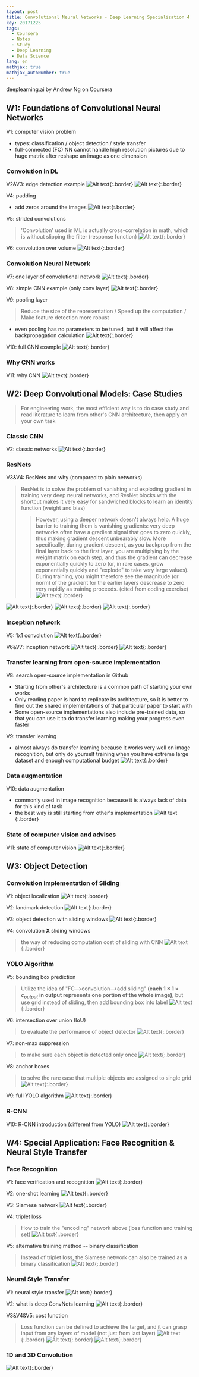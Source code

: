 ```yaml
---
layout: post
title: Convolutional Neural Networks - Deep Learning Specialization 4
key: 20171225
tags:
  - Coursera
  - Notes
  - Study
  - Deep Learning
  - Data Science
lang: en
mathjax: true
mathjax_autoNumber: true
---
```


deeplearning.ai by Andrew Ng on Coursera

## W1: Foundations of Convolutional Neural Networks

V1: computer vision problem
- types: classification / object detection / style transfer
- full-connected (FC) NN cannot handle high resolution pictures due to huge matrix after reshape an image as one dimension

### Convolution in DL
V2&V3: edge detection example
![Alt text](https://github.com/YestinYang/YestinYang.github.io/raw/master/screenshots/2017-12-25_1512824960357.png){:.border}
![Alt text](https://github.com/YestinYang/YestinYang.github.io/raw/master/screenshots/2017-12-25_1512827143831.png){:.border}

V4: padding
- add zeros around the images
![Alt text](https://github.com/YestinYang/YestinYang.github.io/raw/master/screenshots/2017-12-25_1512830120566.png){:.border}

V5: strided convolutions
> 'Convolution' used in ML is actually cross-correlation in math, which is without slipping the filter (response function)
![Alt text](https://github.com/YestinYang/YestinYang.github.io/raw/master/screenshots/2017-12-25_1512964015025.png){:.border}

V6: convolution over volume
![Alt text](https://github.com/YestinYang/YestinYang.github.io/raw/master/screenshots/2017-12-25_1512978375479.png){:.border}

### Convolution Neural Network
V7: one layer of convolutional network
![Alt text](https://github.com/YestinYang/YestinYang.github.io/raw/master/screenshots/2017-12-25_1512981133427.png){:.border}

V8: simple CNN example (only conv layer)
![Alt text](https://github.com/YestinYang/YestinYang.github.io/raw/master/screenshots/2017-12-25_1512986349571.png){:.border}

V9: pooling layer
> Reduce the size of the representation / Speed up the computation / Make feature detection more robust

- even pooling has no parameters to be tuned, but it will affect the backpropagation calculation 
![Alt text](https://github.com/YestinYang/YestinYang.github.io/raw/master/screenshots/2017-12-25_1513065304077.png){:.border}

V10: full CNN example
![Alt text](https://github.com/YestinYang/YestinYang.github.io/raw/master/screenshots/2017-12-25_1513066496574.png){:.border}

### Why CNN works
V11: why CNN
![Alt text](https://github.com/YestinYang/YestinYang.github.io/raw/master/screenshots/2017-12-25_1513067682808.png){:.border}


## W2: Deep Convolutional Models: Case Studies

> For engineering work, the most efficient way is to do case study and read literature to learn from other's CNN architecture, then apply on your own task

### Classic CNN
V2: classic networks
![Alt text](https://github.com/YestinYang/YestinYang.github.io/raw/master/screenshots/2017-12-25_1513251533159.png){:.border}

### ResNets
V3&V4: ResNets and why (compared to plain networks)
> ResNet is to solve the problem of vanishing and exploding gradient in training very deep neural networks, and ResNet blocks with the shortcut makes it very easy for sandwiched blocks to learn an identity function (weight and bias)
>> However, using a deeper network doesn't always help. A huge barrier to training them is vanishing gradients: very deep networks often have a gradient signal that goes to zero quickly, thus making gradient descent unbearably slow. More specifically, during gradient descent, as you backprop from the final layer back to the first layer, you are multiplying by the weight matrix on each step, and thus the gradient can decrease exponentially quickly to zero (or, in rare cases, grow exponentially quickly and "explode" to take very large values).
>> During training, you might therefore see the magnitude (or norm) of the gradient for the earlier layers descrease to zero very rapidly as training proceeds. (cited from coding exercise)![Alt text](https://github.com/YestinYang/YestinYang.github.io/raw/master/screenshots/2017-12-25_1513412417635.png){:.border}

![Alt text](https://github.com/YestinYang/YestinYang.github.io/raw/master/screenshots/2017-12-25_1513254479327.png){:.border}
![Alt text](https://github.com/YestinYang/YestinYang.github.io/raw/master/screenshots/2017-12-25_1513254643613.png){:.border}
![Alt text](https://github.com/YestinYang/YestinYang.github.io/raw/master/screenshots/2017-12-25_1513494273499.png){:.border}

### Inception network
V5: 1x1 convolution
![Alt text](https://github.com/YestinYang/YestinYang.github.io/raw/master/screenshots/2017-12-25_1513298890863.png){:.border}

V6&V7: inception network
![Alt text](https://github.com/YestinYang/YestinYang.github.io/raw/master/screenshots/2017-12-25_1513301168940.png){:.border}
![Alt text](https://github.com/YestinYang/YestinYang.github.io/raw/master/screenshots/2017-12-25_1513303024777.png){:.border}

### Transfer learning from open-source implementation
V8: search open-source implementation in Github
- Starting from other's architecture is a common path of starting your own works
- Only reading paper is hard to replicate its architecture, so it is better to find out the shared implementations of that particular paper to start with
- Some open-source implementations also include pre-trained data, so that you can use it to do transfer learning making your progress even faster

V9: transfer learning
- almost always do transfer learning because it works very well on image recognition, but only do yourself training when you have extreme large dataset and enough computational budget
![Alt text](https://github.com/YestinYang/YestinYang.github.io/raw/master/screenshots/2017-12-25_1513384859223.png){:.border}

### Data augmentation
 V10: data augmentation
 - commonly used in image recognition because it is always lack of data for this kind of task
 - the best way is still starting from other's implementation
![Alt text](https://github.com/YestinYang/YestinYang.github.io/raw/master/screenshots/2017-12-25_1513386418113.png){:.border}

### State of computer vision and advises
V11: state of computer vision
![Alt text](https://github.com/YestinYang/YestinYang.github.io/raw/master/screenshots/2017-12-25_1513391646039.png){:.border}

## W3: Object Detection

### Convolution Implementation of Sliding
V1: object localization
![Alt text](https://github.com/YestinYang/YestinYang.github.io/raw/master/screenshots/2017-12-25_1513498611409.png){:.border}

V2: landmark detection
![Alt text](https://github.com/YestinYang/YestinYang.github.io/raw/master/screenshots/2017-12-25_1513519065133.png){:.border}

V3: object detection with sliding windows
![Alt text](https://github.com/YestinYang/YestinYang.github.io/raw/master/screenshots/2017-12-25_1513520975835.png){:.border}

V4: convolution **X** sliding windows
> the way of reducing computation cost of sliding with CNN
![Alt text](https://github.com/YestinYang/YestinYang.github.io/raw/master/screenshots/2017-12-25_1513561804499.png){:.border}

### YOLO Algorithm
V5: bounding box prediction
> Utilize the idea of "FC-->convolution-->add sliding" **(each $1\times1\times c_{output}$ in output represents one portion of the whole image)**, but use grid instead of sliding, then add bounding box into label
![Alt text](https://github.com/YestinYang/YestinYang.github.io/raw/master/screenshots/2017-12-25_1513562739330.png){:.border}

V6: intersection over union (IoU)
> to evaluate the performance of object detector
![Alt text](https://github.com/YestinYang/YestinYang.github.io/raw/master/screenshots/2017-12-25_1513602640782.png){:.border}

V7: non-max suppression
> to make sure each object is detected only once
![Alt text](https://github.com/YestinYang/YestinYang.github.io/raw/master/screenshots/2017-12-25_1513603998952.png){:.border}

V8: anchor boxes
> to solve the rare case that multiple objects are assigned to single grid
![Alt text](https://github.com/YestinYang/YestinYang.github.io/raw/master/screenshots/2017-12-25_1513692580507.png){:.border}

V9: full YOLO algorithm
![Alt text](https://github.com/YestinYang/YestinYang.github.io/raw/master/screenshots/2017-12-25_1513753509545.png){:.border}

### R-CNN
V10: R-CNN introduction (different from YOLO)
![Alt text](https://github.com/YestinYang/YestinYang.github.io/raw/master/screenshots/2017-12-25_1513732294465.png){:.border}

## W4: Special Application: Face Recognition & Neural Style Transfer

### Face Recognition
V1: face verification and recognition
![Alt text](https://github.com/YestinYang/YestinYang.github.io/raw/master/screenshots/2017-12-25_1514012685899.png){:.border}

V2: one-shot learning
![Alt text](https://github.com/YestinYang/YestinYang.github.io/raw/master/screenshots/2017-12-25_1514013447708.png){:.border}

V3: Siamese network
![Alt text](https://github.com/YestinYang/YestinYang.github.io/raw/master/screenshots/2017-12-25_1514014207759.png){:.border}

V4: triplet loss
> How to train the "encoding" network above (loss function and training set)
![Alt text](https://github.com/YestinYang/YestinYang.github.io/raw/master/screenshots/2017-12-25_1514036954861.png){:.border}

V5: alternative training method -- binary classification
> Instead of triplet loss, the Siamese network can also be trained as a binary classification
![Alt text](https://github.com/YestinYang/YestinYang.github.io/raw/master/screenshots/2017-12-25_1514039482662.png){:.border}

### Neural Style Transfer

V1: neural style transfer
![Alt text](https://github.com/YestinYang/YestinYang.github.io/raw/master/screenshots/2017-12-25_1514122432163.png){:.border}

V2: what is deep ConvNets learning
![Alt text](https://github.com/YestinYang/YestinYang.github.io/raw/master/screenshots/2017-12-25_1514123004640.png){:.border}

V3&V4&V5: cost function
> Loss function can be defined to achieve the target, and it can grasp input from any layers of model (not just from last layer)
![Alt text](https://github.com/YestinYang/YestinYang.github.io/raw/master/screenshots/2017-12-25_1514187490941.png){:.border}
![Alt text](https://github.com/YestinYang/YestinYang.github.io/raw/master/screenshots/2017-12-25_1514184684350.png){:.border}
![Alt text](https://github.com/YestinYang/YestinYang.github.io/raw/master/screenshots/2017-12-25_1514185566075.png){:.border}

### 1D and 3D Convolution
![Alt text](https://github.com/YestinYang/YestinYang.github.io/raw/master/screenshots/2017-12-25_1514186727566.png){:.border}
